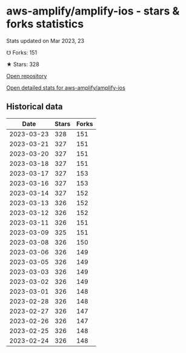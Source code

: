 # aws-amplify/amplify-ios - stars & forks statistics

Stats updated on Mar 2023, 23

☋ Forks: 151

★ Stars: 328

[Open repository](https://github.com/aws-amplify/amplify-ios)

[Open detailed stats for aws-amplify/amplify-ios](https://reviewgithub.com/rep/aws-amplify/amplify-ios)

## Historical data
| Date | Stars | Forks |
|------|-------|-------|
| 2023-03-23 | 328 | 151 | 
| 2023-03-21 | 327 | 151 | 
| 2023-03-20 | 327 | 151 | 
| 2023-03-18 | 327 | 151 | 
| 2023-03-17 | 327 | 153 | 
| 2023-03-16 | 327 | 153 | 
| 2023-03-14 | 327 | 152 | 
| 2023-03-13 | 326 | 152 | 
| 2023-03-12 | 326 | 152 | 
| 2023-03-11 | 326 | 151 | 
| 2023-03-09 | 325 | 151 | 
| 2023-03-08 | 326 | 150 | 
| 2023-03-06 | 326 | 149 | 
| 2023-03-05 | 326 | 149 | 
| 2023-03-03 | 326 | 149 | 
| 2023-03-02 | 326 | 149 | 
| 2023-03-01 | 326 | 148 | 
| 2023-02-28 | 326 | 148 | 
| 2023-02-27 | 326 | 147 | 
| 2023-02-26 | 326 | 147 | 
| 2023-02-25 | 326 | 148 | 
| 2023-02-24 | 326 | 148 | 

